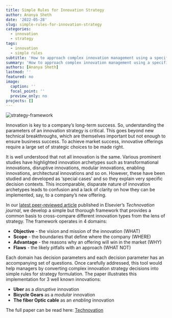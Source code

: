 ```yaml
---
title: Simple Rules for Innovation Strategy
author: Ananya Sheth
date: '2022-05-28'
slug: simple-rules-for-innovation-strategy
categories:
  - innovation
  - strategy
tags:
  - innovation
  - simple rules
subtitle: 'How to approach complex innovation management using a specific set of questions'
summary: 'How to approach complex innovation management using a specific set of questions'
authors: [Ananya Sheth]
lastmod: ''
featured: no
image:
  caption: ''
  focal_point: ''
  preview_only: no
projects: []
---
```

![strategy-framework](/img/Technovation-framework.jpeg)

Innovation is key to a company’s long-term success.  So, understanding the parameters of an innovation strategy is critical.  This goes beyond new technical breakthroughs, which are themselves important but not enough to ensure business success.  To achieve market success, innovative offerings require a large set of strategic choices to be made right. 

It is well understood that not all innovation is the same.  Various prominent studies have highlighted innovation archetypes such as transformational innovations, disruptive innovations, modular innovations, enabling innovations, architectural innovations and so on.  However, these have been studied and developed as ‘special cases’ and so they explain very specific decision contexts.  This incomparable, disparate nature of innovation archetypes leads to confusion and a lack of clarity on how they can be implemented, say, to a company’s new offering.

In our [latest peer-reviewed article](https://www.sciencedirect.com/science/article/pii/S0166497222000815) published in Elsevier’s *Technovation journal*, we develop a simple but thorough framework that provides a common basis to cross-compare different innovation types from the lens of strategy.  The framework operates in 4 domains:
* **Objective** - the vision and mission of the innovation (WHAT)
* **Scope** - the boundaries that define where the company (WHERE)
* **Advantage** - the reasons why an offering will win in the market (WHY)
*	**Flaws** - the likely pitfalls with an approach (WHAT NOT)

Each domain has decision parameters and each decision parameter has an accompanying set of questions.  Once carefully addressed, this tool would help managers by converting complex innovation strategy decisions into simple rules for strategy formulation.  The paper illustrates this implementation for 3 well known innovations:

* **Uber** as a *disruptive* innovation
* **Bicycle Gears** as a *modular* innovation
* **The fiber Optic cable** as an *enabling* innovation

The full paper can be read here: [Technovation](https://www.sciencedirect.com/science/article/pii/S0166497222000815)